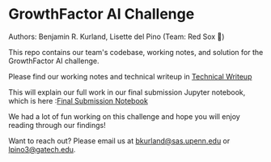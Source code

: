 # GrowthFactor AI Challenge

Authors: Benjamin R. Kurland, Lisette del Pino (Team: Red Sox 🧦)

This repo contains our team's codebase, working notes, and solution for the GrowthFactor AI challenge. 

Please find our working notes and technical writeup in [Technical Writeup](documentation/technical_writeup.md)

This will explain our full work in our final submission Jupyter notebook, which is here :[Final Submission Notebook](Final_Submission_Notebook.ipynb)

We had a lot of fun working on this challenge and hope you will enjoy reading through our findings!

Want to reach out? Please email us at bkurland@sas.upenn.edu or lpino3@gatech.edu. 
